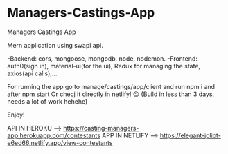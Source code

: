 # Managers-Castings-App
Managers Castings App

Mern application using swapi api.

-Backend: cors, mongoose, mongodb, node, nodemon.
-Frontend: auth0(sign in), material-ui(for the ui), Redux for managing the state, axios(api calls),...

For running the app go to manage/castings/app/client and run npm i and after npm start Or checj it directly in netlify! 😉
(Build in less than 3 days, needs a lot of work hehehe)

Enjoy!


API IN HEROKU --> https://casting-managers-app.herokuapp.com/contestants
APP IN NETLIFY --> https://elegant-joliot-e6ed66.netlify.app/view-contestants
